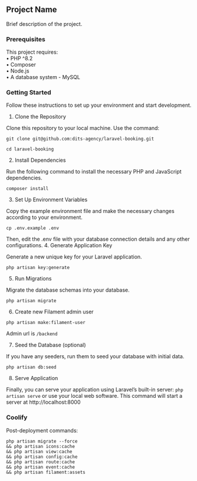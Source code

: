 ## Project Name
Brief description of the project.

### Prerequisites
This project requires:\
	•	PHP ^8.2\
	•	Composer\
	•	Node.js\
	•	A database system - MySQL

### Getting Started
Follow these instructions to set up your environment and start development.
1. Clone the Repository

Clone this repository to your local machine. Use the command:

`git clone git@github.com:dits-agency/laravel-booking.git`

`cd laravel-booking`

2. Install Dependencies

Run the following command to install the necessary PHP and JavaScript dependencies.

`composer install`

3. Set Up Environment Variables

Copy the example environment file and make the necessary changes according to your environment.

`cp .env.example .env`

Then, edit the ⁠.env file with your database connection details and any other configurations.
4. Generate Application Key

Generate a new unique key for your Laravel application.

`php artisan key:generate`

5. Run Migrations

Migrate the database schemas into your database.

`php artisan migrate`

6. Create new Filament admin user

`php artisan make:filament-user`

Admin url is `/backend`

7. Seed the Database (optional)

If you have any seeders, run them to seed your database with initial data.

`php artisan db:seed`

8. Serve Application

Finally, you can serve your application using Laravel’s built-in server:
`php artisan serve` or use your local web software.
This command will start a server at http://localhost:8000

### Coolify
Post-deployment commands:
```
php artisan migrate --force
&& php artisan icons:cache
&& php artisan view:cache
&& php artisan config:cache
&& php artisan route:cache
&& php artisan event:cache
&& php artisan filament:assets
```
